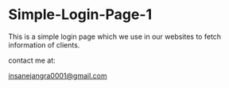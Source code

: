 # Simple-Login-Page-1
This is a simple login page which we use in our websites to fetch information of clients.





contact me at:

insanejangra0001@gmail.com
